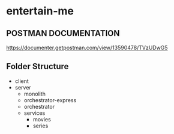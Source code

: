# entertain-me

## POSTMAN DOCUMENTATION

https://documenter.getpostman.com/view/13590478/TVzUDwG5

## Folder Structure

- client
- server
  - monolith
  - orchestrator-express
  - orchestrator
  - services
    - movies
    - series
